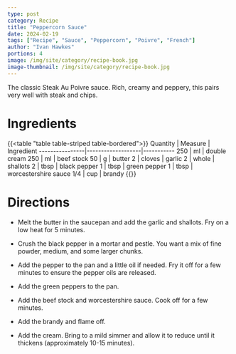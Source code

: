 ```yaml
---
type: post
category: Recipe
title: "Peppercorn Sauce"
date: 2024-02-19
tags: ["Recipe", "Sauce", "Peppercorn", "Poivre", "French"]
author: "Ivan Hawkes"
portions: 4
image: /img/site/category/recipe-book.jpg
image-thumbnail: /img/site/category/recipe-book.jpg
---
```


The classic Steak Au Poivre sauce. Rich, creamy and peppery, this pairs very well with steak and chips.
<!--more-->

# Ingredients

{{<table "table table-striped table-bordered">}}
Quantity        | Measure           | Ingredient
----------------|-------------------|-----------
250             | ml                | double cream
250             | ml                | beef stock
50              | g                 | butter
2               | cloves            | garlic
2               | whole             | shallots
2               | tbsp              | black pepper
1               | tbsp              | green pepper
1               | tbsp              | worcestershire sauce
1/4             | cup               | brandy
{{</table>}}

# Directions

* Melt the butter in the saucepan and add the garlic and shallots. Fry on a low heat for 5 minutes.

* Crush the black pepper in a mortar and pestle. You want a mix of fine powder, medium, and some larger chunks.

* Add the pepper to the pan and a little oil if needed. Fry it off for a few minutes to ensure the pepper oils are released.

* Add the green peppers to the pan.

* Add the beef stock and worcestershire sauce. Cook off for a few minutes.

* Add the brandy and flame off.

* Add the cream. Bring to a mild simmer and allow it to reduce until it thickens (approximately 10-15 minutes).
